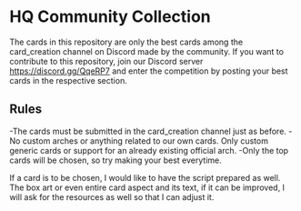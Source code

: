 # HQ Community Collection
The cards in this repository are only the best cards among the card_creation channel on Discord made by the community. If you want to contribute to this repository, join our Discord server https://discord.gg/QqeRP7 and enter the competition by posting your best cards in the respective section.

Rules
--------
-The cards must be submitted in the card_creation channel just as before.
-No custom arches or anything related to our own cards. Only custom generic cards or support for an already existing official arch.
-Only the top cards will be chosen, so try making your best everytime.


If a card is to be chosen, I would like to have the script prepared as well. The box art or even entire card aspect and its text, if it can be improved, I will ask for the resources as well so that I can adjust it.
